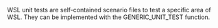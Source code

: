WSL unit tests are self-contained scenario files to test a specific area of WSL. They can be
implemented with the GENERIC_UNIT_TEST function.
